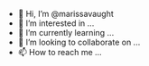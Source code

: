 - 👋 Hi, I’m @marissavaught
- 👀 I’m interested in ...
- 🌱 I’m currently learning ...
- 💞️ I’m looking to collaborate on ...
- 📫 How to reach me ...

<!---
marissavaught/marissavaught is a ✨ special ✨ repository because its `README.md` (this file) appears on your GitHub profile.
You can click the Preview link to take a look at your changes.
--->
